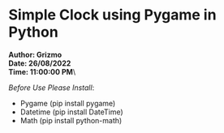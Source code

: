 # __Simple Clock using Pygame in Python__
__Author: Grizmo__\
__Date: 26/08/2022__\
__Time: 11:00:00 PM__\

*Before Use Please Install*:
+ Pygame (pip install pygame)
+ Datetime (pip install DateTime)
+ Math (pip install python-math)
